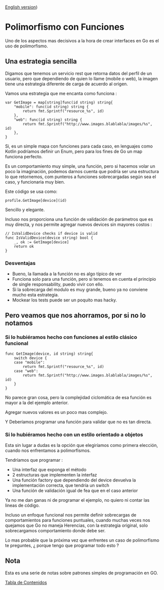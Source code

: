 [English version](https://github.com/nmarsollier/go_functional_polimorfism/blob/main/README_en.md))

# Polimorfismo con Funciones

Uno de los aspectos mas decisivos a la hora de crear interfaces en Go es el uso de polimorfismo.

## Una estrategia sencilla

Digamos que tenemos un servicio rest que retorna datos del perfil de un usuario, pero que dependiendo de quien lo llame (mobile o web), la imagen tiene una estrategia diferente de carga de acuerdo al origen.

Vamos una estrategia que me encanta como funciona :

```
var GetImage = map[string]func(id string) string{
	"mobile": func(id string) string {
		return fmt.Sprintf("resource_%s", id)
	},
	"web": func(id string) string {
		return fmt.Sprintf("http://www.images.blablabla/images/%s", id)
	},
}
```

Si, es un simple mapa con funciones para cada caso, en lenguajes como Kotlin podríamos definir un Enum, pero para los fines de Go un map funciona perfecto.

Es un comportamiento muy simple, una función, pero si hacemos volar un poco la imaginación, podemos darnos cuenta que podría ser una estructura lo que retornemos, com punteros a funciones sobrecargadas según sea el caso, y funcionaria muy bien.

Este código se usa como:

```
profile.GetImage[device](id)
```

Sencillo y elegante.

Incluso nos proporciona una función de validación de parámetros que es muy directa, y nos permite agregar nuevos devices sin mayores costos :

```
// IsValidDevice checks if device is valid
func IsValidDevice(device string) bool {
	_, ok := GetImage[device]
	return ok
}
```

### Desventajas

* Bueno, la llamada a la función no es algo típico de ver
* Funciona solo para una función, pero si tenemos en cuenta el principio de single responsability, puedo vivir con ello.
* Si la sobrecarga del modulo es muy grande, bueno ya no conviene mucho esta estrategia.
* Mockear los tests puede ser un poquito mas hacky.

## Pero veamos que nos ahorramos, por si no lo notamos 

### Si lo hubiéramos hecho con funciones al estilo clásico funcional

```
func GetImage(device, id string) string{
	switch device {
	case "mobile":
		return fmt.Sprintf("resource_%s", id)
	case "web":
		return fmt.Sprintf("http://www.images.blablabla/images/%s", id)
	}
}
```

No parece gran cosa, pero la complejidad ciclomática de esa función es mayor a la del ejemplo anterior. 

Agregar nuevos valores es un poco mas complejo.

Y Deberíamos programar una función para validar que no es tan directa.

### Si lo hubiéramos hecho con un estilo orientado a objetos

Esta sin lugar a dudas es la opción que elegiríamos como primera elección, cuando nos enfrentamos a polimorfismos.

Tendríamos que programar :

* Una interfaz que exponga el método
* 2 estructuras que implementen la interfaz
* Una función factory que dependiendo del device devuelva la implementación correcta, que tendría un switch 
* Una función de validación igual de fea que en el caso anterior

Ya no me dan ganas ni de programar el ejemplo, no quiero ni contar las lineas de código.

Incluso un enfoque funcional nos permite definir sobrecargas de comportamientos para funciones puntuales, cuando muchas veces nos quejamos que Go no maneja Herencias, con la estrategia original, solo sobrecargamos comportamiento donde debe ser.

Lo mas probable que la próxima vez que enfrentes un caso de polimorfismo te preguntes, ¿ porque tengo que programar todo esto ?

## Nota

Esta es una serie de notas sobre patrones simples de programación en GO.

[Tabla de Contenidos](https://github.com/nmarsollier/go_index/blob/main/README.md)
